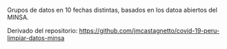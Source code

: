 Grupos de datos en 10 fechas distintas, basados en los datoa abiertos del MINSA.

Derivado del repositorio: https://github.com/jmcastagnetto/covid-19-peru-limpiar-datos-minsa